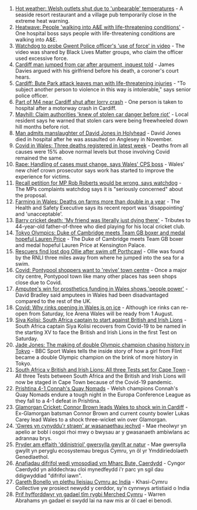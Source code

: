1. [Hot weather: Welsh outlets shut due to 'unbearable' temperatures](https://www.bbc.co.uk/news/uk-wales-57899296) - A seaside resort restaurant and a village pub temporarily close in the extreme heat warning.
2. [Heatwave: People 'walking into A&E with life-threatening conditions'](https://www.bbc.co.uk/news/uk-wales-57907214) - One hospital boss says people with life-threatening conditions are walking into A&E.
3. [Watchdog to probe Gwent Police officer's 'use of force' in video](https://www.bbc.co.uk/news/uk-wales-57896406) - The video was shared by Black Lives Matter groups, who claim the officer used excessive force.
4. [Cardiff man jumped from car after argument, inquest told](https://www.bbc.co.uk/news/uk-wales-57906114) - James Davies argued with his girlfriend before his death, a coroner's court hears.
5. [Cardiff: Bute Park attack leaves man with life-threatening injuries](https://www.bbc.co.uk/news/uk-wales-57900310) - "To subject another person to violence in this way is intolerable," says senior police officer.
6. [Part of M4 near Cardiff shut after lorry crash](https://www.bbc.co.uk/news/uk-wales-57903438) - One person is taken to hospital after a motorway crash in Cardiff.
7. [Mayhill: Claim authorities 'knew of stolen car danger before riot'](https://www.bbc.co.uk/news/uk-wales-57895356) - Local resident says he warned that stolen cars were being freewheeled down hill months before riot.
8. [Man admits manslaughter of David Jones in Holyhead](https://www.bbc.co.uk/news/uk-wales-57899295) - David Jones died in hospital after he was assaulted on Anglesey in November.
9. [Covid in Wales: Three deaths registered in latest week](https://www.bbc.co.uk/news/uk-wales-57900599) - Deaths from all causes were 15% above normal levels but those involving Covid remained the same.
10. [Rape: Handling of cases must change, says Wales' CPS boss](https://www.bbc.co.uk/news/uk-wales-57903909) - Wales' new chief crown prosecutor says work has started to improve the experience for victims.
11. [Recall petition for MP Rob Roberts would be wrong, says watchdog](https://www.bbc.co.uk/news/uk-wales-politics-57900798) - The MPs complaints watchdog says it is "seriously concerned" about the proposal.
12. [Farming in Wales: Deaths on farms more than double in a year](https://www.bbc.co.uk/news/uk-wales-57895357) - The Health and Safety Executive says its recent report was 'disappointing' and 'unacceptable'.
13. [Barry cricket death: 'My friend was literally just dying there'](https://www.bbc.co.uk/news/uk-wales-57892928) - Tributes to 44-year-old father-of-three who died playing for his local cricket club.
14. [Tokyo Olympics: Duke of Cambridge meets Team GB boxer and medal hopeful Lauren Price](https://www.bbc.co.uk/sport/av/olympics/57876234) - The Duke of Cambridge meets Team GB boxer and medal hopeful Lauren Price at Kensington Palace.
15. [Rescuers find lost dog Ollie after swim off Porthcawl](https://www.bbc.co.uk/news/uk-wales-57880619) - Ollie was found by the RNLI three miles away from where he jumped into the sea for a swim.
16. [Covid: Pontypool shoppers want to 'revive' town centre](https://www.bbc.co.uk/news/uk-wales-57870128) - Once a major city centre, Pontypool town like many other places has seen shops close due to Covid.
17. [Amputee's win for prosthetics funding in Wales shows 'people power'](https://www.bbc.co.uk/news/uk-wales-57866765) - David Bradley said amputees in Wales had been disadvantaged compared to the rest of the UK.
18. [Covid: Why rinks opening in Wales is on ice](https://www.bbc.co.uk/news/uk-wales-57866643) - Although ice rinks can re-open from Saturday, Ice Arena Wales will be ready from 1 August.
19. [Siya Kolisi: South Africa captain to start against British and Irish Lions](https://www.bbc.co.uk/sport/rugby-union/57881062) - South Africa captain Siya Kolisi recovers from Covid-19 to be named in the starting XV to face the British and Irish Lions in the first Test on Saturday.
20. [Jade Jones: The making of double Olympic champion chasing history in Tokyo](https://www.bbc.co.uk/sport/olympics/57899328) - BBC Sport Wales tells the inside story of how a girl from Flint became a double Olympic champion on the brink of more history in Tokyo.
21. [South Africa v British and Irish Lions: All three Tests set for Cape Town](https://www.bbc.co.uk/sport/rugby-union/57905260) - All three Tests between South Africa and the British and Irish Lions will now be staged in Cape Town because of the Covid-19 pandemic.
22. [Prishtina 4-1 Connah's Quay Nomads](https://www.bbc.co.uk/sport/football/57891008) - Welsh champions Connah's Quay Nomads endure a tough night in the Europa Conference League as they fall to a 4-1 defeat in Prishtina.
23. [Glamorgan Cricket: Connor Brown leads Wales to shock win in Cardiff](https://www.bbc.co.uk/sport/cricket/57905496) - Ex-Glamorgan batsman Connor Brown and current county bowler Lukas Carey lead Wales to a shock three-wicket win over Glamorgan.
24. ['Gwres yn cynyddu'r straen' ar wasanaethau iechyd](https://www.bbc.co.uk/newyddion/57902996) - Mae rheolwyr yn apelio ar bobl i osgoi rhoi mwy o bwysau ar y gwasanaeth ambiwlans ac adrannau brys.
25. [Pryder am effaith 'ddinistriol' gwersylla gwyllt ar natur](https://www.bbc.co.uk/newyddion/57905016) - Mae gwersylla gwyllt yn peryglu ecosystemau bregus Cymru, yn ôl yr Ymddiriedolaeth Genedlaethol.
26. [Anafiadau difrifol wedi ymosodiad ym Mharc Bute, Caerdydd](https://www.bbc.co.uk/newyddion/57899874) - Cyngor Caerdydd yn ailddechrau cloi mynedfeydd i'r parc yn sgil dau ddigwyddiad "difrifol iawn".
27. [Gareth Bonello yn plethu lleisiau Cymru ac India](https://www.bbc.co.uk/newyddion/57902854) - Khasi-Cymru Collective yw prosiect newydd y cerddor, sy'n cynnwys artistiaid o India
28. [Prif hyfforddwyr yn gadael tîm rygbi Merched Cymru](https://www.bbc.co.uk/newyddion/57892737) - Warren Abrahams yn gadael ei swydd lai na naw mis ar ôl cael ei benodi.
